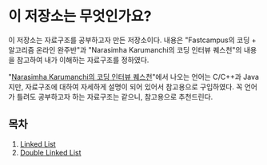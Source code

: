 # 이 저장소는 무엇인가요?
이 저장소는 자료구조를 공부하고자 만든 저장소이다.
내용은 "Fastcampus의 코딩 + 알고리즘 온라인 완주반"과 "Narasimha Karumanchi의 코딩 인터뷰 퀘스천"의 내용을 참고하여 내가 이해하는 자료구조를 정하였다.

"[Narasimha Karumanchi의 코딩 인터뷰 퀘스천](https://book.naver.com/bookdb/book_detail.nhn?bid=8552165)"에서 나오는 언어는 C/C++과 Java지만, 자료구조에 대하여 자세하게 설명이 되어 있어서 참고용으로 구입하였다. 꼭 언어가 틀려도 공부하고자 하는 자료구조는 같으니, 참고용으로 추천드린다.

## 목차
1. [Linked List](https://github.com/LRTK-CODER/Python_DataStructure_Study/blob/main/LinkedList.ipynb)
2. [Double Linked List](https://github.com/LRTK-CODER/Python_DataStructure_Study/blob/main/DoubleLinkedList.ipynb)
